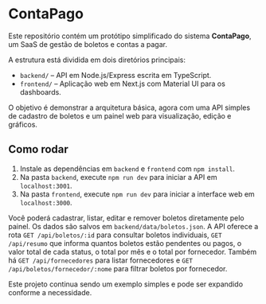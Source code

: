 # ContaPago

Este repositório contém um protótipo simplificado do sistema **ContaPago**, um SaaS de gestão de boletos e contas a pagar.

A estrutura está dividida em dois diretórios principais:

- `backend/` – API em Node.js/Express escrita em TypeScript.
- `frontend/` – Aplicação web em Next.js com Material UI para os dashboards.

O objetivo é demonstrar a arquitetura básica, agora com uma API simples de cadastro de boletos e um painel web para visualização, edição e gráficos.

## Como rodar

1. Instale as dependências em `backend` e `frontend` com `npm install`.
2. Na pasta `backend`, execute `npm run dev` para iniciar a API em `localhost:3001`.
3. Na pasta `frontend`, execute `npm run dev` para iniciar a interface web em `localhost:3000`.

 Você poderá cadastrar, listar, editar e remover boletos diretamente pelo painel. Os dados são salvos em `backend/data/boletos.json`.
 A API oferece a rota `GET /api/boletos/:id` para consultar boletos individuais, `GET /api/resumo` que informa quantos boletos estão pendentes ou pagos, o valor total de cada status, o total por mês e o total por fornecedor. Também há `GET /api/fornecedores` para listar fornecedores e `GET /api/boletos/fornecedor/:nome` para filtrar boletos por fornecedor.

Este projeto continua sendo um exemplo simples e pode ser expandido conforme a necessidade.
